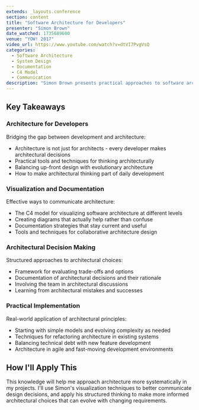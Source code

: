 ```yaml
---
extends: _layouts.conference
section: content
title: "Software Architecture for Developers"
presenter: "Simon Brown"
date_watched: 1735689600
venue: "YOW! 2017"
video_url: https://www.youtube.com/watch?v=dtVI7PvgVsQ
categories:
  - Software Architecture
  - System Design
  - Documentation
  - C4 Model
  - Communication
description: "Simon Brown presents practical approaches to software architecture for developers, focusing on visualization, documentation, and communication techniques that make architectural decisions clear and actionable."
---
```


## Key Takeaways

### Architecture for Developers

Bridging the gap between development and architecture:

- Architecture is not just for architects - every developer makes architectural decisions
- Practical tools and techniques for thinking architecturally
- Balancing up-front design with evolutionary architecture
- How to make architectural thinking part of daily development

### Visualization and Documentation

Effective ways to communicate architecture:

- The C4 model for visualizing software architecture at different levels
- Creating diagrams that actually help rather than confuse
- Documentation strategies that stay current and useful
- Tools and techniques for collaborative architecture design

### Architectural Decision Making

Structured approaches to architectural choices:

- Framework for evaluating trade-offs and options
- Documentation of architectural decisions and their rationale
- Involving the team in architectural discussions
- Learning from architectural mistakes and successes

### Practical Implementation

Real-world application of architectural principles:

- Starting with simple models and evolving complexity as needed
- Techniques for refactoring architecture in existing systems
- Balancing technical debt with new feature development
- Architecture in agile and fast-moving development environments

## How I'll Apply This

This knowledge will help me approach architecture more systematically in my projects. I'll use Simon's visualization techniques to better communicate design decisions, and apply his structured thinking to make more informed architectural choices that can evolve with changing requirements.

